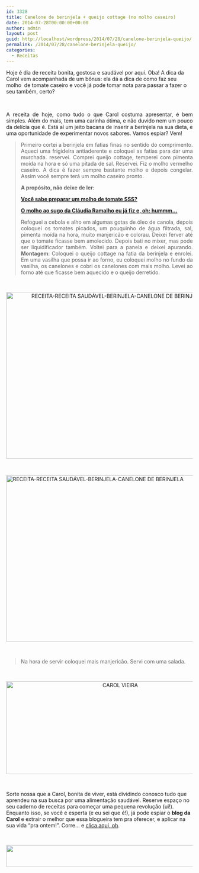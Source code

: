 ```yaml
---
id: 3328
title: Canelone de berinjela + queijo cottage (no molho caseiro)
date: 2014-07-28T00:00:00+00:00
author: admin
layout: post
guid: http://localhost/wordpress/2014/07/28/canelone-berinjela-queijo/
permalink: /2014/07/28/canelone-berinjela-queijo/
categories:
  - Receitas
---
```

Hoje é dia de receita bonita, gostosa e saudável por aqui. Oba! A dica da Carol vem acompanhada de um bônus: ela dá a dica de como faz seu molho  de tomate caseiro e você já pode tomar nota para passar a fazer o seu também, certo?

&nbsp;

<p align="justify">
  A receita de hoje, como tudo o que Carol costuma apresentar, é bem simples. Além do mais, tem uma carinha ótima, e não duvido nem um pouco da delícia que é. Está aí um jeito bacana de inserir a berinjela na sua dieta, e uma oportunidade de experimentar novos sabores. Vamos espiar? Vem!
</p>

<!--more-->

> <p align="justify">
>   Primeiro cortei a berinjela em fatias finas no sentido do comprimento. Aqueci uma frigideira antiaderente e coloquei as fatias para dar uma murchada. reservei. Comprei queijo cottage, temperei com pimenta moída na hora e só uma pitada de sal. Reservei. Fiz o molho vermelho caseiro. A dica é fazer sempre bastante molho e depois congelar. Assim você sempre terá um molho caseiro pronto.
> </p>
> 
> <p align="justify">
>   <strong>A propósito, não deixe de ler:</strong>
> </p>
> 
> <p align="justify">
>   <a href="http://www.trololodemulher.com.br/2012/10/17/molho-de-tomate/" target="_blank"><strong>Você sabe preparar um molho de tomate SSS?</strong></a>
> </p>
> 
> <p align="justify">
>   <a href="http://www.trololodemulher.com.br/2012/11/07/molho-sugo-macarrao-massa/" target="_blank"><strong>O molho ao sugo da Cláudia Ramalho eu já fiz e, oh: hummm…</strong></a>
> </p>
> 
> <p align="justify">
>   Refoguei a cebola e alho em algumas gotas de óleo de canola, depois coloquei os tomates picados, um pouquinho de água filtrada, sal, pimenta moída na hora, muito manjericão e colorau. Deixei ferver até que o tomate ficasse bem amolecido. Depois bati no mixer, mas pode ser liquidificador também. Voltei para a panela e deixei apurando. <strong>Montagem</strong>: Coloquei o queijo cottage na fatia da berinjela e enrolei. Em uma vasilha que possa ir ao forno, eu coloquei molho no fundo da vasilha, os canelones e cobri os canelones com mais molho. Levei ao forno até que ficasse bem aquecido e o queijo derretido.
> </p>

&nbsp;

<p align="center">
  <a href="http://www.trololodemulher.com.br/blog/wp-content/uploads/2014/07/RECEITA-RECEITA-SAUDÁVEL-BERINJELA-CANELONE-DE-BERINJELA2.jpg"><img class="alignnone size-full wp-image-10256" src="http://www.trololodemulher.com.br/blog/wp-content/uploads/2014/07/RECEITA-RECEITA-SAUDÁVEL-BERINJELA-CANELONE-DE-BERINJELA2.jpg" alt="RECEITA-RECEITA SAUDÁVEL-BERINJELA-CANELONE DE BERINJELA[2]" width="600" height="450" /></a>
</p>

&nbsp;

[<img class="size-full wp-image-10255 aligncenter" src="http://www.trololodemulher.com.br/blog/wp-content/uploads/2014/07/RECEITA-RECEITA-SAUDÁVEL-BERINJELA-CANELONE-DE-BERINJELA.jpg" alt="RECEITA-RECEITA SAUDÁVEL-BERINJELA-CANELONE DE BERINJELA" width="600" height="450" />](http://www.trololodemulher.com.br/blog/wp-content/uploads/2014/07/RECEITA-RECEITA-SAUDÁVEL-BERINJELA-CANELONE-DE-BERINJELA.jpg)

&nbsp;

> <p align="justify">
>   Na hora de servir coloquei mais manjericão. Servi com uma salada.
> </p>

&nbsp;

<p align="center">
  <a href="http://www.trololodemulher.com.br/blog/wp-content/uploads/2014/07/CAROL-VIEIRA.png"><img class="alignnone size-full wp-image-10204" src="http://www.trololodemulher.com.br/blog/wp-content/uploads/2014/07/CAROL-VIEIRA.png" alt="CAROL VIEIRA" width="600" height="251" /></a>
</p>

&nbsp;

Sorte nossa que a Carol, bonita de viver, está dividindo conosco tudo que aprendeu na sua busca por uma alimentação saudável. Reserve espaço no seu caderno de receitas para começar uma pequena revolução (ui!). Enquanto isso, se você é esperta (e eu sei que é!), já pode espiar o **blog da Carol** e extrair o melhor que essa blogueira tem pra oferecer, e aplicar na sua vida “pra ontem!”. Corre… e <a href="http://mundocarolvieira.blogspot.com.br/" target="_blank">clica aqui, oh</a>.

&nbsp;

<p align="center">
  <a href="http://feedburner.google.com/fb/a/mailverify?uri=blogbichafemea&loc=pt_BR" target="_blank"><img class="alignnone size-full wp-image-8451" title="Assine o Bicha Fêmea grátis!" src="http://www.trololodemulher.com.br/blog/wp-content/uploads/2012/01/rodapé.png" alt="" width="600" height="59" /></a>
</p>

&nbsp;

<p align="center">